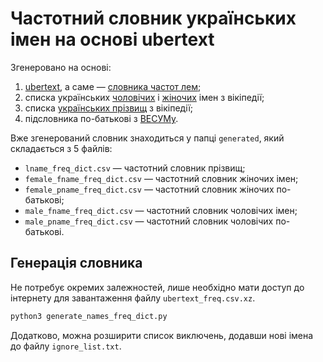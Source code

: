 # Частотний словник українських імен на основі ubertext

Згенеровано на основі:
1. [ubertext](https://lang.org.ua/en/ubertext/), а саме — [словника частот лем](https://lang.org.ua/static/downloads/ubertext2.0/dicts/ubertext_freq.csv.xz);
2. списка українських [чоловічих](https://uk.wikipedia.org/wiki/%D0%A1%D0%BF%D0%B8%D1%81%D0%BE%D0%BA_%D1%83%D0%BA%D1%80%D0%B0%D1%97%D0%BD%D1%81%D1%8C%D0%BA%D0%B8%D1%85_%D1%87%D0%BE%D0%BB%D0%BE%D0%B2%D1%96%D1%87%D0%B8%D1%85_%D1%96%D0%BC%D0%B5%D0%BD) і [жіночих](https://uk.wikipedia.org/wiki/%D0%A1%D0%BF%D0%B8%D1%81%D0%BE%D0%BA_%D1%83%D0%BA%D1%80%D0%B0%D1%97%D0%BD%D1%81%D1%8C%D0%BA%D0%B8%D1%85_%D0%B6%D1%96%D0%BD%D1%81%D1%8C%D0%BA%D0%B8%D1%85_%D1%96%D0%BC%D0%B5%D0%BD) імен з вікіпедії;
3. списка [українських прізвищ](https://uk.wikipedia.org/wiki/%D0%9A%D0%B0%D1%82%D0%B5%D0%B3%D0%BE%D1%80%D1%96%D1%8F:%D0%A3%D0%BA%D1%80%D0%B0%D1%97%D0%BD%D1%81%D1%8C%D0%BA%D1%96_%D0%BF%D1%80%D1%96%D0%B7%D0%B2%D0%B8%D1%89%D0%B0) з вікіпедії;
4. підсловника по-батькові з [ВЕСУМу](https://github.com/brown-uk/dict_uk).

Вже згенерований словник знаходиться у папці `generated`, який складається з 5 файлів:

- `lname_freq_dict.csv` — частотний словник прізвищ;
- `female_fname_freq_dict.csv` — частотний словник жіночих імен;
- `female_pname_freq_dict.csv` — частотний словник жіночих по-батькові;
- `male_fname_freq_dict.csv` — частотний словник чоловічих імен;
- `male_pname_freq_dict.csv` — частотний словник чоловічих по-батькові.

## Генерація словника

Не потребує окремих залежностей, лише необхідно мати доступ до інтернету для завантаження файлу `ubertext_freq.csv.xz`.

```bash
python3 generate_names_freq_dict.py
```

Додатково, можна розширити список виключень, додавши нові імена до файлу `ignore_list.txt`.

